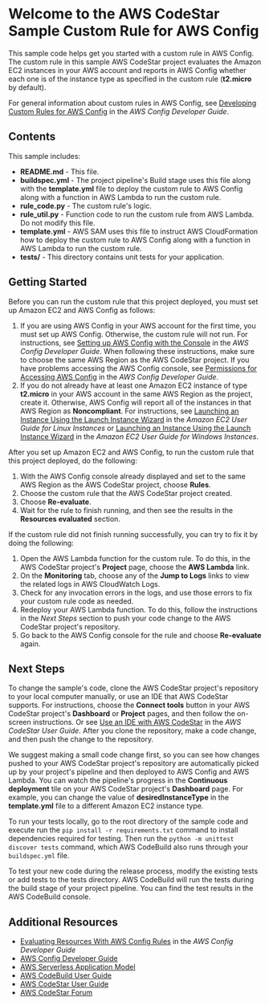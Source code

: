 Welcome to the AWS CodeStar Sample Custom Rule for AWS Config
=============================================================

This sample code helps get you started with a custom rule in AWS Config. The custom rule in this sample 
AWS CodeStar project evaluates the Amazon EC2 instances in your AWS account and reports in AWS Config whether each one is of the 
instance type as specified in the custom rule (**t2.micro** by default).

For general information about custom rules in AWS Config, see 
[Developing Custom Rules for AWS Config](https://docs.aws.amazon.com/config/latest/developerguide/evaluate-config_develop-rules.html) 
in the *AWS Config Developer Guide*.

Contents
--------

This sample includes:
  
* **README.md** - This file.
* **buildspec.yml** - The project pipeline's Build stage uses this file along with the **template.yml** file to deploy the custom rule to AWS Config along with a function 
  in AWS Lambda to run the custom rule.
* **rule_code.py** - The custom rule's logic.
* **rule_util.py** - Function code to run the custom rule from AWS Lambda. Do not modify this file.
* **template.yml** - AWS SAM uses this file to instruct AWS CloudFormation how to deploy the custom rule to AWS Config 
  along with a function in AWS Lambda to run the custom rule.
* **tests/** - This directory contains unit tests for your application.

Getting Started
---------------

Before you can run the custom rule that this project deployed, you must set up Amazon EC2 and AWS Config as follows:

1. If you are using AWS Config in your AWS account for the first time, you must set up AWS Config. Otherwise, the custom rule will not 
   run. For instructions, see 
   [Setting up AWS Config with the Console](https://docs.aws.amazon.com/config/latest/developerguide/gs-console.html) in the *AWS Config Developer Guide*. 
   When following these instructions, make sure to choose the same AWS Region as the AWS CodeStar project. If you have problems accessing the AWS Config 
   console, see [Permissions for Accessing AWS Config](https://docs.aws.amazon.com/config/latest/developerguide/recommended-iam-permissions-using-aws-config-console-cli.html) 
   in the *AWS Config Developer Guide*.
2. If you do not already have at least one Amazon EC2 instance of type **t2.micro** in your AWS account in the same AWS Region 
   as the project, create it. Otherwise, AWS Config will report all of the instances in that AWS Region as **Noncompliant**. 
   For instructions, see [Launching an Instance Using the Launch Instance Wizard](https://docs.aws.amazon.com/AWSEC2/latest/UserGuide/launching-instance.html) 
   in the *Amazon EC2 User Guide for Linux Instances* or 
   [Launching an Instance Using the Launch Instance Wizard](https://docs.aws.amazon.com/AWSEC2/latest/WindowsGuide/launching-instance.html) 
   in the *Amazon EC2 User Guide for Windows Instances*. 

After you set up Amazon EC2 and AWS Config, to run the custom rule that this project deployed, do the following:

1. With the AWS Config console already displayed and set to the same AWS Region as the AWS CodeStar project, choose **Rules**.
2. Choose the custom rule that the AWS CodeStar project created.
3. Choose **Re-evaluate**.
4. Wait for the rule to finish running, and then see the results in the **Resources evaluated** section.

If the custom rule did not finish running successfully, you can try to fix it by doing the following:

1. Open the AWS Lambda function for the custom rule. To do this, in the AWS CodeStar project's **Project** page, choose the **AWS Lambda** link. 
2. On the **Monitoring** tab, choose any of the **Jump to Logs** links to view the related logs in AWS CloudWatch Logs.
3. Check for any invocation errors in the logs, and use those errors to fix your custom rule code as needed.
4. Redeploy your AWS Lambda function. To do this, follow the instructions in the *Next Steps* section to push your code change to the AWS CodeStar project's repository.
5. Go back to the AWS Config console for the rule and choose **Re-evaluate** again.

Next Steps
----------

To change the sample's code, clone the AWS CodeStar project's repository to your local computer manually, or use an IDE that AWS CodeStar supports. For instructions, choose 
the **Connect tools** button in your AWS CodeStar project's **Dashboard** or **Project** pages, and then follow the on-screen instructions. Or see 
[Use an IDE with AWS CodeStar](https://docs.aws.amazon.com/codestar/latest/userguide/setting-up-ide.html) in the 
*AWS CodeStar User Guide*. After you clone the repository, make a code change, and then push the change to the repository.

We suggest making a small code change first, so you can see how changes pushed to your AWS CodeStar project's repository
are automatically picked up by your project's pipeline and then deployed to AWS Config and AWS Lambda.
You can watch the pipeline's progress in the **Continuous deployment** tile on your AWS CodeStar project's **Dashboard** page.
For example, you can change the value of **desiredInstanceType** in the **template.yml** file to a different Amazon EC2 instance type.

To run your tests locally, go to the root directory of the sample code and execute run the `pip install -r requirements.txt`
command to install dependencies required for testing.  Then run the `python -m unittest discover tests` command,
which AWS CodeBuild also runs through your `buildspec.yml` file.

To test your new code during the release process, modify the existing tests or add tests to the tests directory.
AWS CodeBuild will run the tests during the build stage of your project pipeline. You can find the test results
in the AWS CodeBuild console.

Additional Resources
--------------------

* [Evaluating Resources With AWS Config Rules](https://docs.aws.amazon.com/config/latest/developerguide/evaluate-config.html) in the *AWS Config Developer Guide*
* [AWS Config Developer Guide](https://docs.aws.amazon.com/config/latest/developerguide/WhatIsConfig.html)
* [AWS Serverless Application Model](https://github.com/awslabs/serverless-application-model/blob/master/HOWTO.md)
* [AWS CodeBuild User Guide](https://docs.aws.amazon.com/codebuild/latest/userguide/concepts.html)
* [AWS CodeStar User Guide](https://docs.aws.amazon.com/codestar/latest/userguide/welcome.html)
* [AWS CodeStar Forum](https://forums.aws.amazon.com/forum.jspa?forumID=248)
